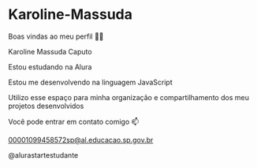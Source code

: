 # Karoline-Massuda
Boas vindas ao meu perfil 💙💙

Karoline Massuda Caputo

Estou estudando na Alura

Estou me desenvolvendo na linguagem JavaScript

Utilizo esse espaço para minha organização e compartilhamento dos meu projetos desenvolvidos

Você pode entrar em contato comigo 📫

00001099458572sp@al.educacao.sp.gov.br

@alurastartestudante
